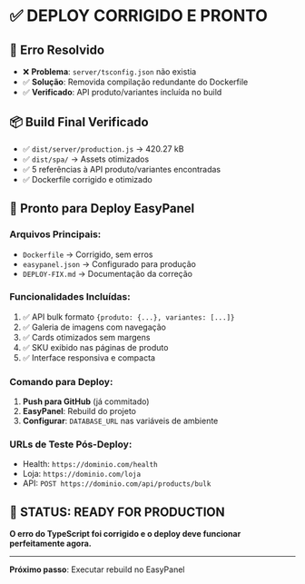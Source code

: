 # ✅ DEPLOY CORRIGIDO E PRONTO

## 🔧 **Erro Resolvido**

- ❌ **Problema**: `server/tsconfig.json` não existia
- ✅ **Solução**: Removida compilação redundante do Dockerfile
- ✅ **Verificado**: API produto/variantes incluída no build

## 📦 **Build Final Verificado**

- ✅ `dist/server/production.js` → 420.27 kB
- ✅ `dist/spa/` → Assets otimizados
- ✅ 5 referências à API produto/variantes encontradas
- ✅ Dockerfile corrigido e otimizado

## 🚀 **Pronto para Deploy EasyPanel**

### **Arquivos Principais:**

- `Dockerfile` → Corrigido, sem erros
- `easypanel.json` → Configurado para produção
- `DEPLOY-FIX.md` → Documentação da correção

### **Funcionalidades Incluídas:**

1. ✅ API bulk formato `{produto: {...}, variantes: [...]}`
2. ✅ Galeria de imagens com navegação
3. ✅ Cards otimizados sem margens
4. ✅ SKU exibido nas páginas de produto
5. ✅ Interface responsiva e compacta

### **Comando para Deploy:**

1. **Push para GitHub** (já commitado)
2. **EasyPanel**: Rebuild do projeto
3. **Configurar**: `DATABASE_URL` nas variáveis de ambiente

### **URLs de Teste Pós-Deploy:**

- Health: `https://dominio.com/health`
- Loja: `https://dominio.com/loja`
- API: `POST https://dominio.com/api/products/bulk`

## 🎯 **STATUS: READY FOR PRODUCTION**

**O erro do TypeScript foi corrigido e o deploy deve funcionar perfeitamente agora.**

---

**Próximo passo**: Executar rebuild no EasyPanel
